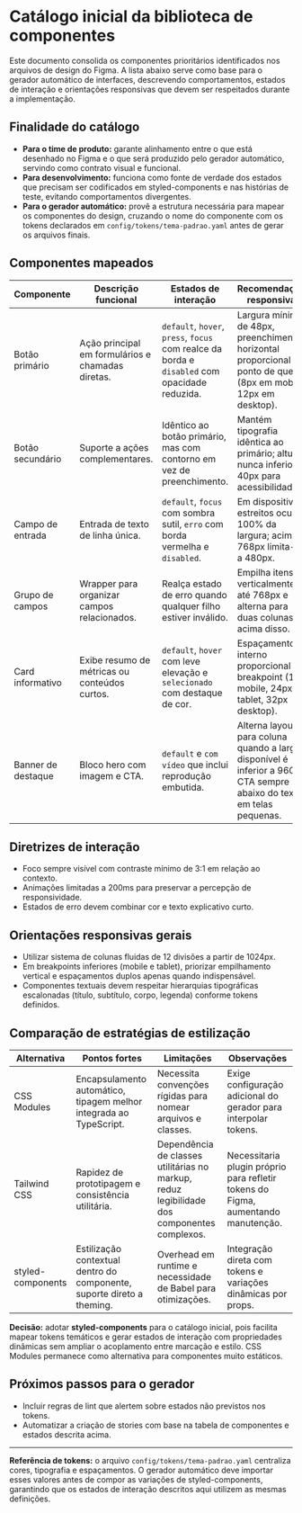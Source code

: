 # Catálogo inicial da biblioteca de componentes

Este documento consolida os componentes prioritários identificados nos arquivos de design do Figma. A lista abaixo serve como base para o gerador automático de interfaces, descrevendo comportamentos, estados de interação e orientações responsivas que devem ser respeitados durante a implementação.

## Finalidade do catálogo
- **Para o time de produto:** garante alinhamento entre o que está desenhado no Figma e o que será produzido pelo gerador automático, servindo como contrato visual e funcional.
- **Para desenvolvimento:** funciona como fonte de verdade dos estados que precisam ser codificados em styled-components e nas histórias de teste, evitando comportamentos divergentes.
- **Para o gerador automático:** provê a estrutura necessária para mapear os componentes do design, cruzando o nome do componente com os tokens declarados em `config/tokens/tema-padrao.yaml` antes de gerar os arquivos finais.

## Componentes mapeados

| Componente | Descrição funcional | Estados de interação | Recomendações responsivas |
| --- | --- | --- | --- |
| Botão primário | Ação principal em formulários e chamadas diretas. | `default`, `hover`, `press`, `focus` com realce da borda e `disabled` com opacidade reduzida. | Largura mínima de 48px, preenchimento horizontal proporcional ao ponto de quebra (8px em mobile, 12px em desktop). |
| Botão secundário | Suporte a ações complementares. | Idêntico ao botão primário, mas com contorno em vez de preenchimento. | Mantém tipografia idêntica ao primário; altura nunca inferior a 40px para acessibilidade. |
| Campo de entrada | Entrada de texto de linha única. | `default`, `focus` com sombra sutil, `erro` com borda vermelha e `disabled`. | Em dispositivos estreitos ocupa 100% da largura; acima de 768px limita-se a 480px. |
| Grupo de campos | Wrapper para organizar campos relacionados. | Realça estado de erro quando qualquer filho estiver inválido. | Empilha itens verticalmente até 768px e alterna para duas colunas acima disso. |
| Card informativo | Exibe resumo de métricas ou conteúdos curtos. | `default`, `hover` com leve elevação e `selecionado` com destaque de cor. | Espaçamento interno proporcional ao breakpoint (16px mobile, 24px tablet, 32px desktop). |
| Banner de destaque | Bloco hero com imagem e CTA. | `default` e `com vídeo` que inclui reprodução embutida. | Alterna layout para coluna quando a largura disponível é inferior a 960px; CTA sempre abaixo do texto em telas pequenas. |

## Diretrizes de interação
- Foco sempre visível com contraste mínimo de 3:1 em relação ao contexto.
- Animações limitadas a 200ms para preservar a percepção de responsividade.
- Estados de erro devem combinar cor e texto explicativo curto.

## Orientações responsivas gerais
- Utilizar sistema de colunas fluidas de 12 divisões a partir de 1024px.
- Em breakpoints inferiores (mobile e tablet), priorizar empilhamento vertical e espaçamentos duplos apenas quando indispensável.
- Componentes textuais devem respeitar hierarquias tipográficas escalonadas (título, subtítulo, corpo, legenda) conforme tokens definidos.

## Comparação de estratégias de estilização

| Alternativa | Pontos fortes | Limitações | Observações |
| --- | --- | --- | --- |
| CSS Modules | Encapsulamento automático, tipagem melhor integrada ao TypeScript. | Necessita convenções rígidas para nomear arquivos e classes. | Exige configuração adicional do gerador para interpolar tokens. |
| Tailwind CSS | Rapidez de prototipagem e consistência utilitária. | Dependência de classes utilitárias no markup, reduz legibilidade dos componentes complexos. | Necessitaria plugin próprio para refletir tokens do Figma, aumentando manutenção. |
| styled-components | Estilização contextual dentro do componente, suporte direto a theming. | Overhead em runtime e necessidade de Babel para otimizações. | Integração direta com tokens e variações dinâmicas por props.

**Decisão:** adotar **styled-components** para o catálogo inicial, pois facilita mapear tokens temáticos e gerar estados de interação com propriedades dinâmicas sem ampliar o acoplamento entre marcação e estilo. CSS Modules permanece como alternativa para componentes muito estáticos.

## Próximos passos para o gerador
- Incluir regras de lint que alertem sobre estados não previstos nos tokens.
- Automatizar a criação de stories com base na tabela de componentes e estados descrita acima.

---
**Referência de tokens:** o arquivo `config/tokens/tema-padrao.yaml` centraliza cores, tipografia e espaçamentos. O gerador automático deve importar esses valores antes de compor as variações de styled-components, garantindo que os estados de interação descritos aqui utilizem as mesmas definições.
